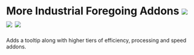 # More Industrial Foregoing Addons <a href="https://www.curseforge.com/minecraft/mc-mods/mifa"><img src="http://cf.way2muchnoise.eu/versions/1086142.svg" style="max-width:100%;"></a> <a href="https://www.curseforge.com/minecraft/mc-mods/mifa"><img src="https://cf.way2muchnoise.eu/1086142.svg" style="max-width:100%;"></a> <a href="https://modrinth.com/mod/mifa"><img src="https://img.shields.io/modrinth/dt/Ig6QciUH" style="max-width:100%;"></a>
Adds a tooltip along with higher tiers of efficiency, processing and speed addons.